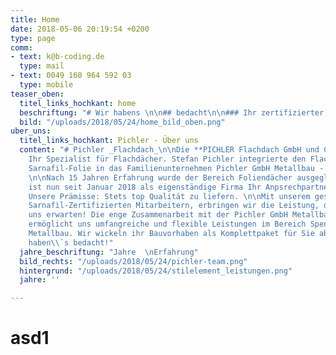 ```yaml
---
title: Home
date: 2018-05-06 20:19:54 +0200
type: page
comm:
- text: k@b-coding.de
  type: mail
- text: 0049 160 964 592 03
  type: mobile
teaser_oben:
  titel_links_hochkant: home
  beschriftung: "# Wir habens \n\n## bedacht\n\n### Ihr zertifizierter   \nFlachdachpartner"
  bild: "/uploads/2018/05/24/home_bild_oben.png"
uber_uns:
  titel_links_hochkant: Pichler - Über uns
  content: "# Pichler _Flachdach_\n\nDie **PICHLER Flachdach GmbH und Co.KG** ist
    Ihr Spezialist für Flachdächer. Stefan Pichler integrierte den Flachdachbau mit
    Sarnafil-Folie in das Familienunternehmen Pichler GmbH Metallbau - Spenglerei.
    \n\nNach 15 Jahren Erfahrung wurde der Bereich Foliendächer ausgegliedert und
    ist nun seit Januar 2018 als eigenständige Firma Ihr Anpsrechpartner in der Region.\n\n####
    Unsere Prämisse: Stets top Qualität zu liefern. \n\nMit unserem geschulten und
    Sarnafil-Zertifizierten Mitarbeitern, erbringen wir die Leistung, die Sie von
    uns erwarten! Die enge Zusammenarbeit mit der Pichler GmbH Metallbau – Spenglerei
    ermöglicht uns umfangreiche und flexible Leistungen im Bereich Spenglerei und
    Metallbau. Wir wickeln ihr Bauvorhaben als Komplettpaket für Sie ab.\n\n### Wir
    haben\\`s bedacht!"
  jahre_beschriftung: "Jahre  \nErfahrung"
  bild_rechts: "/uploads/2018/05/24/pichler-team.png"
  hintergrund: "/uploads/2018/05/24/stilelement_leistungen.png"
  jahre: ''

---
```

# asd1